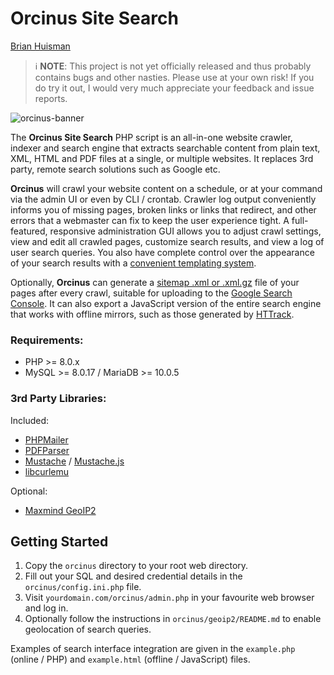 # Orcinus Site Search

[Brian Huisman](https://greywyvern.com)

> ℹ️ **NOTE**: This project is not yet officially released and thus probably contains bugs and other nasties. Please use at your own risk! If you do try it out, I would very much appreciate your feedback and issue reports.

![orcinus-banner](https://github.com/GreyWyvern/orcinus-search/assets/137631/d504de08-3029-4e68-acf5-1dd1e5008674)

The **Orcinus Site Search** PHP script is an all-in-one website crawler, indexer and search engine that extracts searchable content from plain text, XML, HTML and PDF files at a single, or multiple websites. It replaces 3rd party, remote search solutions such as Google etc. 

**Orcinus** will crawl your website content on a schedule, or at your command via the admin UI or even by CLI / crontab. Crawler log output conveniently informs you of missing pages, broken links or links that redirect, and other errors that a webmaster can fix to keep the user experience tight. A full-featured, responsive administration GUI allows you to adjust crawl settings, view and edit all crawled pages, customize search results, and view a log of user search queries. You also have complete control over the appearance of your search results with a [convenient templating system](https://mustache.github.io/).

Optionally, **Orcinus** can generate a [sitemap .xml or .xml.gz](https://www.sitemaps.org) file of your pages after every crawl, suitable for uploading to the [Google Search Console](https://search.google.com/search-console/sitemaps). It can also export a JavaScript version of the entire search engine that works with offline mirrors, such as those generated by [HTTrack](https://www.httrack.com).

### Requirements:
- PHP >= 8.0.x
- MySQL >= 8.0.17 / MariaDB >= 10.0.5

### 3rd Party Libraries:
Included:
- [PHPMailer](https://github.com/PHPMailer/PHPMailer)
- [PDFParser](https://github.com/smalot/pdfparser)
- [Mustache](https://github.com/bobthecow/mustache.php) / [Mustache.js](https://github.com/janl/mustache.js)
- [libcurlemu](https://github.com/m1k3lm/libcurlemu)

Optional:
- [Maxmind GeoIP2](https://github.com/maxmind/GeoIP2-php)

## Getting Started
1. Copy the `orcinus` directory to your root web directory.
2. Fill out your SQL and desired credential details in the `orcinus/config.ini.php` file.
3. Visit `yourdomain.com/orcinus/admin.php` in your favourite web browser and log in.
4. Optionally follow the instructions in `orcinus/geoip2/README.md` to enable geolocation of search queries.

Examples of search interface integration are given in the `example.php` (online / PHP) and `example.html` (offline / JavaScript) files.

